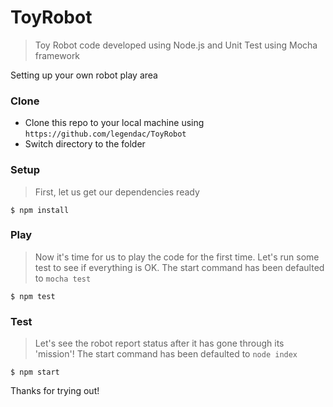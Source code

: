 # ToyRobot

> Toy Robot code developed using Node.js and Unit Test using Mocha framework

Setting up your own robot play area

### Clone

- Clone this repo to your local machine using `https://github.com/legendac/ToyRobot`
- Switch directory to the folder

### Setup

> First, let us get our dependencies ready

```shell
$ npm install
```

### Play

> Now it's time for us to play the code for the first time. Let's run some test to see if everything is OK.
> The start command has been defaulted to `mocha test`

```shell
$ npm test
```

### Test

> Let's see the robot report status after it has gone through its 'mission'!
> The start command has been defaulted to `node index`

```shell
$ npm start
```

Thanks for trying out!
